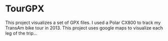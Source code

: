 TourGPX
========

This project visualizes a set of GPX files. I used a Polar CX800 to track my TransAm bike tour in 2013. This project uses google maps to visualize each leg of the trip...
